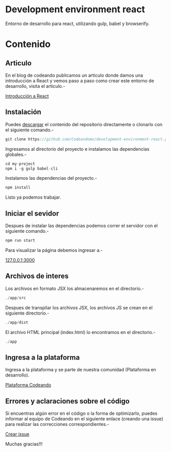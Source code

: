 Development environment react
===

Entorno de desarrollo para react, utilizando gulp, babel y browserify.

# Contenido

## Articulo

En el blog de codeando publicamos un articulo donde damos una introducción a React y vemos paso a paso como crear este entorno de desarrollo, visita el articulo.-

[Introducción a React](http://blog.codeando.org/articulos/introduccion-a-react-creando-aplicacion-basica.html)

## Instalación

Puedes [descargar](https://github.com/Codeandomx/development-environment-react/archive/master.zip) el contenido del repositorio directamente o clonarlo con el siguiente comando.-

```js
git clone https://github.com/Codeandomx/development-environment-react.git my-project
```

Ingresamos al directorio del proyecto e instalamos las dependencias globales.-

```js
cd my-project
npm i -g gulp babel-cli
```

Instalamos las dependencias del proyecto.-

```js
npm install
```

Listo ya podemos trabajar.

## Iniciar el sevidor

Despues de instalar las dependencias podemos correr el servidor con el siguiente comando.-

```js
npm run start
```

Para visualizar la página debemos ingresar a.-

[127.0.0.1:3000](http://127.0.0.1:3000)

## Archivos de interes

Los archivos en formato JSX los almacenaremos en el directorio.-

```js
./app/src
```

Despues de transpilar los archivos JSX, los archivos JS se crean en el siguiente directorio.-

```js
./app/dist
```

El archivo HTML principal (index.html) lo encontramos en el directorio.-

```js
./app
```

## Ingresa a la plataforma

Ingresa a la plataforma y se parte de nuestra comunidad (Plataforma en desarrollo).

[Plataforma Codeando](http://codeando.org)

## Errores y aclaraciones sobre el código

Si encuentras algún error en el código o la forma de optimizarlo, puedes informar al equipo de Codeando en el siguiente enlace (creando una issue) para realizar las correcciones correspondientes.-

[Crear issue](https://github.com/codeandomx/development-environment-react/issues)

Muchas gracias!!!